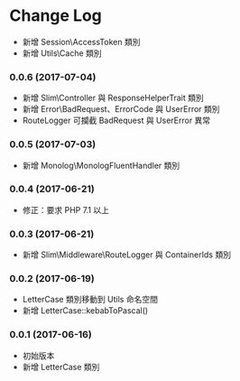 Change Log
==========

- 新增 Session\AccessToken 類別
- 新增 Utils\Cache 類別

### 0.0.6 (2017-07-04)

- 新增 Slim\Controller 與 ResponseHelperTrait 類別
- 新增 Error\BadRequest、ErrorCode 與 UserError 類別
- RouteLogger 可攔截 BadRequest 與 UserError 異常

### 0.0.5 (2017-07-03)

- 新增 Monolog\MonologFluentHandler 類別

### 0.0.4 (2017-06-21)

- 修正：要求 PHP 7.1 以上

### 0.0.3 (2017-06-21)

- 新增 Slim\Middleware\RouteLogger 與 ContainerIds 類別

### 0.0.2 (2017-06-19)

- LetterCase 類別移動到 Utils 命名空間
- 新增 LetterCase::kebabToPascal()

### 0.0.1 (2017-06-16)

- 初始版本
- 新增 LetterCase 類別
